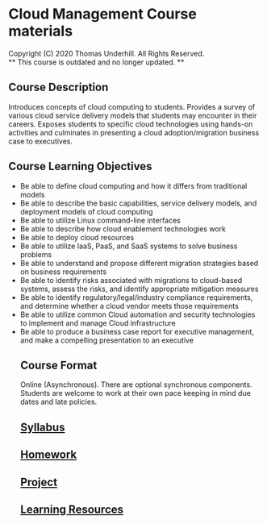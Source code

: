 # Cloud Management Course materials
Copyright (C) 2020 Thomas Underhill.  All Rights Reserved.
<br>
** This course is outdated and no longer updated. **   
## Course Description
Introduces concepts of cloud computing to students. Provides a survey of various cloud service delivery models that students may encounter in their careers.  Exposes students to specific cloud technologies using hands-on activities and culminates in presenting a cloud adoption/migration business case to executives.

## Course Learning Objectives
<ul>
  <li>Be able to define cloud computing and how it differs from traditional models
  <li>Be able to describe the basic capabilities, service delivery models, and deployment models of cloud computing
  <li>Be able to utilize Linux command-line interfaces
  <li>Be able to describe how cloud enablement technologies work
  <li>Be able to deploy cloud resources
  <li>Be able to utilize IaaS, PaaS, and SaaS systems to solve business problems
  <li>Be able to understand and propose different migration strategies based on business requirements
  <li>Be able to identify risks associated with migrations to cloud-based systems, assess the risks, and identify appropriate mitigation measures
  <li>Be able to identify regulatory/legal/industry compliance requirements, and determine whether a cloud vendor meets those requirements
  <li>Be able to utilize common Cloud automation and security technologies to implement and manage Cloud infrastructure
  <li>Be able to produce a business case report for executive management, and make a compelling presentation to an executive

## Course Format
Online (Asynchronous).  There are optional synchronous components.  Students are welcome to work at their own pace keeping in mind due dates and late policies.
## [Syllabus](https://github.com/captainarcher/cloud-management-course/blob/master/MIS484-6_Cloud_Management_Underhill_Fall2020.docx)<br>
## [Homework](https://github.com/captainarcher/cloud-management-course/blob/master/homework/)<br>
## [Project](https://github.com/captainarcher/cloud-management-course/blob/master/project/)<br>
## [Learning Resources](https://github.com/captainarcher/cloud-management-course/blob/master/learningresources/)<br>

